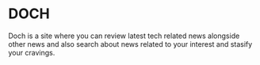 # DOCH
Doch is a site where you can review latest tech related news alongside other news and also search about news related to your interest and stasify your cravings.
